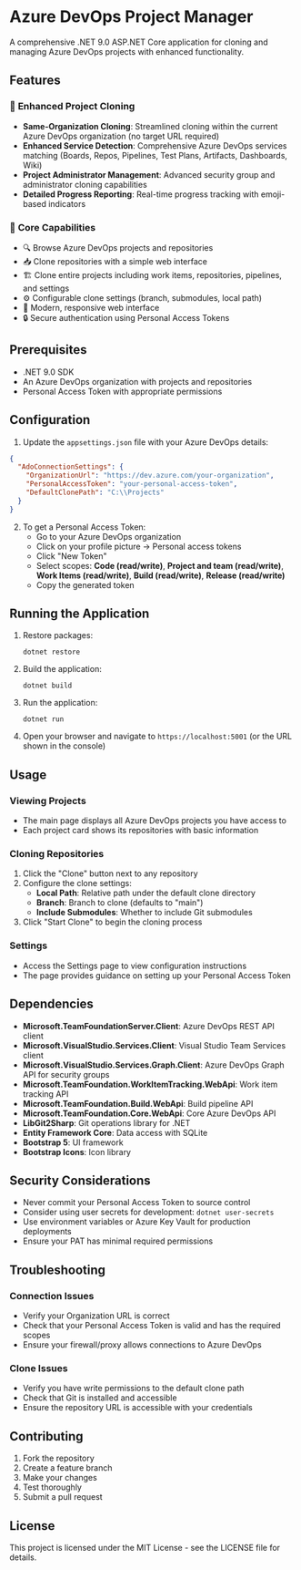 # Azure DevOps Project Manager

A comprehensive .NET 9.0 ASP.NET Core application for cloning and managing Azure DevOps projects with enhanced functionality.

## Features

### 🎯 **Enhanced Project Cloning**
- **Same-Organization Cloning**: Streamlined cloning within the current Azure DevOps organization (no target URL required)
- **Enhanced Service Detection**: Comprehensive Azure DevOps services matching (Boards, Repos, Pipelines, Test Plans, Artifacts, Dashboards, Wiki)
- **Project Administrator Management**: Advanced security group and administrator cloning capabilities
- **Detailed Progress Reporting**: Real-time progress tracking with emoji-based indicators

### 🔧 **Core Capabilities**
- 🔍 Browse Azure DevOps projects and repositories
- 📥 Clone repositories with a simple web interface
- 🏗️ Clone entire projects including work items, repositories, pipelines, and settings
- ⚙️ Configurable clone settings (branch, submodules, local path)
- 🎨 Modern, responsive web interface
- 🔒 Secure authentication using Personal Access Tokens

## Prerequisites

- .NET 9.0 SDK
- An Azure DevOps organization with projects and repositories
- Personal Access Token with appropriate permissions

## Configuration

1. Update the `appsettings.json` file with your Azure DevOps details:

```json
{
  "AdoConnectionSettings": {
    "OrganizationUrl": "https://dev.azure.com/your-organization",
    "PersonalAccessToken": "your-personal-access-token",
    "DefaultClonePath": "C:\\Projects"
  }
}
```

2. To get a Personal Access Token:
   - Go to your Azure DevOps organization
   - Click on your profile picture → Personal access tokens
   - Click "New Token"
   - Select scopes: **Code (read/write)**, **Project and team (read/write)**, **Work Items (read/write)**, **Build (read/write)**, **Release (read/write)**
   - Copy the generated token

## Running the Application

1. Restore packages:

   ```
   dotnet restore
   ```

2. Build the application:

   ```
   dotnet build
   ```

3. Run the application:

   ```
   dotnet run
   ```

4. Open your browser and navigate to `https://localhost:5001` (or the URL shown in the console)

## Usage

### Viewing Projects

- The main page displays all Azure DevOps projects you have access to
- Each project card shows its repositories with basic information

### Cloning Repositories

1. Click the "Clone" button next to any repository
2. Configure the clone settings:
   - **Local Path**: Relative path under the default clone directory
   - **Branch**: Branch to clone (defaults to "main")
   - **Include Submodules**: Whether to include Git submodules
3. Click "Start Clone" to begin the cloning process

### Settings

- Access the Settings page to view configuration instructions
- The page provides guidance on setting up your Personal Access Token

## Dependencies

- **Microsoft.TeamFoundationServer.Client**: Azure DevOps REST API client
- **Microsoft.VisualStudio.Services.Client**: Visual Studio Team Services client  
- **Microsoft.VisualStudio.Services.Graph.Client**: Azure DevOps Graph API for security groups
- **Microsoft.TeamFoundation.WorkItemTracking.WebApi**: Work item tracking API
- **Microsoft.TeamFoundation.Build.WebApi**: Build pipeline API
- **Microsoft.TeamFoundation.Core.WebApi**: Core Azure DevOps API
- **LibGit2Sharp**: Git operations library for .NET
- **Entity Framework Core**: Data access with SQLite
- **Bootstrap 5**: UI framework
- **Bootstrap Icons**: Icon library

## Security Considerations

- Never commit your Personal Access Token to source control
- Consider using user secrets for development: `dotnet user-secrets`
- Use environment variables or Azure Key Vault for production deployments
- Ensure your PAT has minimal required permissions

## Troubleshooting

### Connection Issues

- Verify your Organization URL is correct
- Check that your Personal Access Token is valid and has the required scopes
- Ensure your firewall/proxy allows connections to Azure DevOps

### Clone Issues

- Verify you have write permissions to the default clone path
- Check that Git is installed and accessible
- Ensure the repository URL is accessible with your credentials

## Contributing

1. Fork the repository
2. Create a feature branch
3. Make your changes
4. Test thoroughly
5. Submit a pull request

## License

This project is licensed under the MIT License - see the LICENSE file for details.
